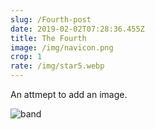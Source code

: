 ```yaml
---
slug: /Fourth-post
date: 2019-02-02T07:28:36.455Z
title: The Fourth
image: /img/navicon.png
crop: 1
rate: /img/star5.webp
---
```

An attmept to add an image.

![band](/img/navicon.png)
